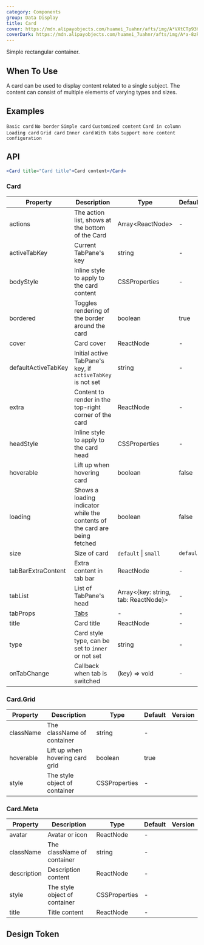```yaml
---
category: Components
group: Data Display
title: Card
cover: https://mdn.alipayobjects.com/huamei_7uahnr/afts/img/A*VXtCTp93KPAAAAAAAAAAAAAADrJ8AQ/original
coverDark: https://mdn.alipayobjects.com/huamei_7uahnr/afts/img/A*a-8zR6rrupgAAAAAAAAAAAAADrJ8AQ/original
---
```


Simple rectangular container.

## When To Use

A card can be used to display content related to a single subject. The content can consist of multiple elements of varying types and sizes.

## Examples

<!-- prettier-ignore -->
<code src="./demo/basic.tsx">Basic card</code>
<code src="./demo/border-less.tsx" background="grey">No border</code>
<code src="./demo/simple.tsx">Simple card</code>
<code src="./demo/flexible-content.tsx">Customized content</code>
<code src="./demo/in-column.tsx" background="grey">Card in column</code>
<code src="./demo/loading.tsx">Loading card</code>
<code src="./demo/grid-card.tsx">Grid card</code>
<code src="./demo/inner.tsx">Inner card</code>
<code src="./demo/tabs.tsx">With tabs</code>
<code src="./demo/meta.tsx">Support more content configuration</code>

## API

```jsx
<Card title="Card title">Card content</Card>
```

### Card

| Property | Description | Type | Default | Version |
| --- | --- | --- | --- | --- |
| actions | The action list, shows at the bottom of the Card | Array&lt;ReactNode> | - |  |
| activeTabKey | Current TabPane's key | string | - |  |
| bodyStyle | Inline style to apply to the card content | CSSProperties | - |  |
| bordered | Toggles rendering of the border around the card | boolean | true |  |
| cover | Card cover | ReactNode | - |  |
| defaultActiveTabKey | Initial active TabPane's key, if `activeTabKey` is not set | string | - |  |
| extra | Content to render in the top-right corner of the card | ReactNode | - |  |
| headStyle | Inline style to apply to the card head | CSSProperties | - |  |
| hoverable | Lift up when hovering card | boolean | false |  |
| loading | Shows a loading indicator while the contents of the card are being fetched | boolean | false |  |
| size | Size of card | `default` \| `small` | `default` |  |
| tabBarExtraContent | Extra content in tab bar | ReactNode | - |  |
| tabList | List of TabPane's head | Array&lt;{key: string, tab: ReactNode}> | - |  |
| tabProps | [Tabs](/components/tabs/#tabs) | - | - |  |
| title | Card title | ReactNode | - |  |
| type | Card style type, can be set to `inner` or not set | string | - |  |
| onTabChange | Callback when tab is switched | (key) => void | - |  |

### Card.Grid

| Property  | Description                     | Type          | Default | Version |
| --------- | ------------------------------- | ------------- | ------- | ------- |
| className | The className of container      | string        | -       |         |
| hoverable | Lift up when hovering card grid | boolean       | true    |         |
| style     | The style object of container   | CSSProperties | -       |         |

### Card.Meta

| Property    | Description                   | Type          | Default | Version |
| ----------- | ----------------------------- | ------------- | ------- | ------- |
| avatar      | Avatar or icon                | ReactNode     | -       |         |
| className   | The className of container    | string        | -       |         |
| description | Description content           | ReactNode     | -       |         |
| style       | The style object of container | CSSProperties | -       |         |
| title       | Title content                 | ReactNode     | -       |         |

## Design Token

<ComponentTokenTable component="Card"></ComponentTokenTable>
